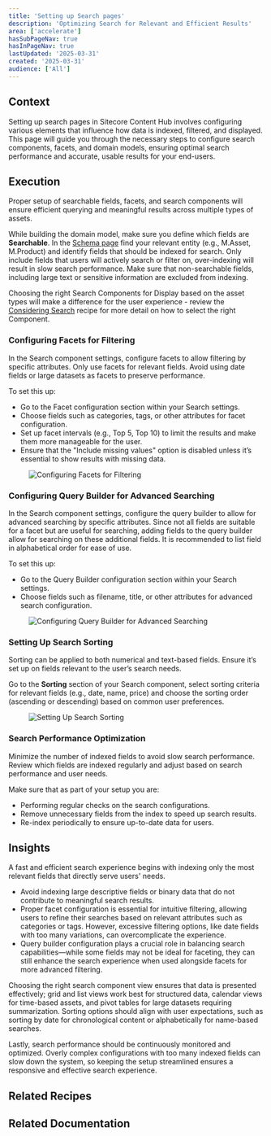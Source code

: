 ```yaml
---
title: 'Setting up Search pages'
description: 'Optimizing Search for Relevant and Efficient Results'
area: ['accelerate']
hasSubPageNav: true
hasInPageNav: true
lastUpdated: '2025-03-31'
created: '2025-03-31'
audience: ['All']
---
```


## Context
Setting up search pages in Sitecore Content Hub involves configuring various elements that influence how data is indexed, filtered, and displayed. This page will guide you through the necessary steps to configure search components, facets, and domain models, ensuring optimal search performance and accurate, usable results for your end-users. 

## Execution
Proper setup of searchable fields, facets, and search components will ensure efficient querying and meaningful results across multiple types of assets.

While building the domain model, make sure you define which fields are **Searchable**. In the [Schema page](https://doc.sitecore.com/ch/en/users/content-hub/configure-the-schema.html) find your relevant entity (e.g., M.Asset, M.Product) and identify fields that should be indexed for search. Only include fields that users will actively search or filter on, over-indexing will result in slow search performance. Make sure that non-searchable fields, including large text or sensitive information are excluded from indexing.

Choosing the right Search Components for Display based on the asset types will make a difference for the user experience - review the [Considering Search](/learn/accelerate/content-hub/implementation/search/considering-search) recipe for more detail on how to select the right Component.

### Configuring Facets for Filtering
In the Search component settings, configure facets to allow filtering by specific attributes. Only use facets for relevant fields. Avoid using date fields or large datasets as facets to preserve performance.

To set this up:
- Go to the Facet configuration section within your Search settings.
- Choose fields such as categories, tags, or other attributes for facet configuration.
- Set up facet intervals (e.g., Top 5, Top 10) to limit the results and make them more manageable for the user.
- Ensure that the "Include missing values" option is disabled unless it’s essential to show results with missing data.

<figure><img src="/images/learn/accelerate/content-hub/configure-facets-filtering.png" alt="Configuring Facets for Filtering"/><figcaption></figcaption></figure>

### Configuring Query Builder for Advanced Searching

In the Search component settings, configure the query builder to allow for advanced searching by specific attributes. Since not all fields are suitable for a facet but are useful for searching, adding fields to the query builder allow for searching on these additional fields.  It is recommended to list field in alphabetical order for ease of use.

To set this up:
- Go to the Query Builder configuration section within your Search settings.
- Choose fields such as filename, title, or other attributes for advanced search configuration.
<figure><img src="/images/learn/accelerate/content-hub/advanced-search.png" alt="Configuring Query Builder for Advanced Searching"/><figcaption></figcaption></figure>

### Setting Up Search Sorting
Sorting can be applied to both numerical and text-based fields. Ensure it’s set up on fields relevant to the user’s search needs.

Go to the **Sorting** section of your Search component, select sorting criteria for relevant fields (e.g., date, name, price) and choose the sorting order (ascending or descending) based on common user preferences.

<figure><img src="/images/learn/accelerate/content-hub/search-sorting.png" alt="Setting Up Search Sorting"/><figcaption></figcaption></figure>

### Search Performance Optimization
Minimize the number of indexed fields to avoid slow search performance. Review which fields are indexed regularly and adjust based on search performance and user needs.

Make sure that as part of your setup you are:
- Performing regular checks on the search configurations.
- Remove unnecessary fields from the index to speed up search results.
- Re-index periodically to ensure up-to-date data for users.

## Insights
A fast and efficient search experience begins with indexing only the most relevant fields that directly serve users' needs. 

- Avoid indexing large descriptive fields or binary data that do not contribute to meaningful search results. 
- Proper facet configuration is essential for intuitive filtering, allowing users to refine their searches based on relevant attributes such as categories or tags. However, excessive filtering options, like date fields with too many variations, can overcomplicate the experience. 
- Query builder configuration plays a crucial role in balancing search capabilities—while some fields may not be ideal for faceting, they can still enhance the search experience when used alongside facets for more advanced filtering.

Choosing the right search component view ensures that data is presented effectively; grid and list views work best for structured data, calendar views for time-based assets, and pivot tables for large datasets requiring summarization. Sorting options should align with user expectations, such as sorting by date for chronological content or alphabetically for name-based searches. 

Lastly, search performance should be continuously monitored and optimized. Overly complex configurations with too many indexed fields can slow down the system, so keeping the setup streamlined ensures a responsive and effective search experience.


## Related Recipes
<Row columns={2}>
  <Link title="Considering Search" link="/learn/accelerate/content-hub/implementation/search/considering-search" /> 
</Row>


## Related Documentation
<Row columns={2}>
  <Link title="Search, filter, and select" link="https://doc.sitecore.com/ch/en/users/content-hub/search,-filter,-and-select.html" />
  <Link title="Search" link="https://doc.sitecore.com/ch/en/users/content-hub/search.html" />
  <Link title="Configure the schema" link="https://doc.sitecore.com/ch/en/users/content-hub/configure-the-schema.html" />
</Row>
